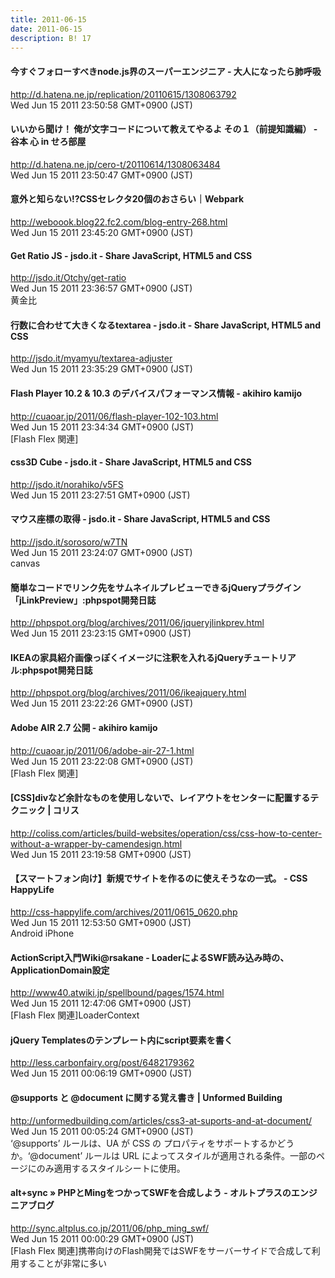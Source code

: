 ```yaml
---
title: 2011-06-15
date: 2011-06-15
description: B! 17
---
```


#### 今すぐフォローすべきnode.js界のスーパーエンジニア - 大人になったら肺呼吸
http://d.hatena.ne.jp/replication/20110615/1308063792<br>
Wed Jun 15 2011 23:50:58 GMT+0900 (JST)<br>


#### いいから聞け！ 俺が文字コードについて教えてやるよ その１（前提知識編） - 谷本 心 in せろ部屋
http://d.hatena.ne.jp/cero-t/20110614/1308063484<br>
Wed Jun 15 2011 23:50:47 GMT+0900 (JST)<br>


####  意外と知らない!?CSSセレクタ20個のおさらい｜Webpark
http://weboook.blog22.fc2.com/blog-entry-268.html<br>
Wed Jun 15 2011 23:45:20 GMT+0900 (JST)<br>


#### Get Ratio JS - jsdo.it - Share JavaScript, HTML5 and CSS
http://jsdo.it/Otchy/get-ratio<br>
Wed Jun 15 2011 23:36:57 GMT+0900 (JST)<br>
黄金比


#### 行数に合わせて大きくなるtextarea - jsdo.it - Share JavaScript, HTML5 and CSS
http://jsdo.it/myamyu/textarea-adjuster<br>
Wed Jun 15 2011 23:35:29 GMT+0900 (JST)<br>


#### Flash Player 10.2 & 10.3 のデバイスパフォーマンス情報 - akihiro kamijo
http://cuaoar.jp/2011/06/flash-player-102-103.html<br>
Wed Jun 15 2011 23:34:34 GMT+0900 (JST)<br>
[Flash Flex 関連]


#### css3D Cube - jsdo.it - Share JavaScript, HTML5 and CSS
http://jsdo.it/norahiko/v5FS<br>
Wed Jun 15 2011 23:27:51 GMT+0900 (JST)<br>


#### マウス座標の取得 - jsdo.it - Share JavaScript, HTML5 and CSS
http://jsdo.it/sorosoro/w7TN<br>
Wed Jun 15 2011 23:24:07 GMT+0900 (JST)<br>
canvas


#### 簡単なコードでリンク先をサムネイルプレビューできるjQueryプラグイン「jLinkPreview」:phpspot開発日誌
http://phpspot.org/blog/archives/2011/06/jqueryjlinkprev.html<br>
Wed Jun 15 2011 23:23:15 GMT+0900 (JST)<br>


#### IKEAの家具紹介画像っぽくイメージに注釈を入れるjQueryチュートリアル:phpspot開発日誌
http://phpspot.org/blog/archives/2011/06/ikeajquery.html<br>
Wed Jun 15 2011 23:22:26 GMT+0900 (JST)<br>


#### Adobe AIR 2.7 公開 - akihiro kamijo
http://cuaoar.jp/2011/06/adobe-air-27-1.html<br>
Wed Jun 15 2011 23:22:08 GMT+0900 (JST)<br>
[Flash Flex 関連]


####   [CSS]divなど余計なものを使用しないで、レイアウトをセンターに配置するテクニック | コリス
http://coliss.com/articles/build-websites/operation/css/css-how-to-center-without-a-wrapper-by-camendesign.html<br>
Wed Jun 15 2011 23:19:58 GMT+0900 (JST)<br>


#### 【スマートフォン向け】新規でサイトを作るのに使えそうなの一式。 - CSS HappyLife
http://css-happylife.com/archives/2011/0615_0620.php<br>
Wed Jun 15 2011 12:53:50 GMT+0900 (JST)<br>
Android iPhone


#### ActionScript入門Wiki@rsakane - LoaderによるSWF読み込み時の、ApplicationDomain設定
http://www40.atwiki.jp/spellbound/pages/1574.html<br>
Wed Jun 15 2011 12:47:06 GMT+0900 (JST)<br>
[Flash Flex 関連]LoaderContext


#### jQuery Templatesのテンプレート内にscript要素を書く
http://less.carbonfairy.org/post/6482179362<br>
Wed Jun 15 2011 00:06:19 GMT+0900 (JST)<br>


####   @‌supports と @‌document に関する覚え書き | Unformed Building
http://unformedbuilding.com/articles/css3-at-suports-and-at-document/<br>
Wed Jun 15 2011 00:05:24 GMT+0900 (JST)<br>
‘@supports’ ルールは、UA が CSS の プロパティをサポートするかどうか。‘@document’ ルールは URL によってスタイルが適用される条件。一部のページにのみ適用するスタイルシートに使用。


#### alt+sync » PHPとMingをつかってSWFを合成しよう - オルトプラスのエンジニアブログ
http://sync.altplus.co.jp/2011/06/php_ming_swf/<br>
Wed Jun 15 2011 00:00:29 GMT+0900 (JST)<br>
[Flash Flex 関連]携帯向けのFlash開発ではSWFをサーバーサイドで合成して利用することが非常に多い


